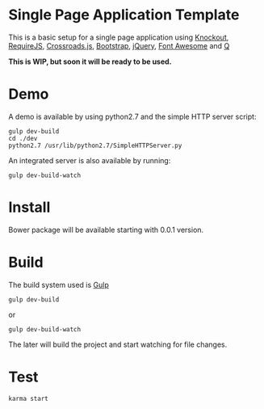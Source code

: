 # Single Page Application Template

This is a basic setup for a single page application using [Knockout](http://knockoutjs.com/), [RequireJS](http://requirejs.org/), [Crossroads.js](http://millermedeiros.github.io/crossroads.js/), [Bootstrap](http://getbootstrap.com/), [jQuery](http://jquery.com/), [Font Awesome](http://fontawesome.io/) and [Q](http://documentup.com/kriskowal/q/)

**This is WIP, but soon it will be ready to be used.**


# Demo

A demo is available by using python2.7 and the simple HTTP server script:

    gulp dev-build
    cd ./dev
    python2.7 /usr/lib/python2.7/SimpleHTTPServer.py


An integrated server is also available by running:

    gulp dev-build-watch


# Install

Bower package will be available starting with 0.0.1 version.


# Build

The build system used is [Gulp](http://gulpjs.com/)

    gulp dev-build

or

    gulp dev-build-watch


The later will build the project and start watching for file changes.


# Test

    karma start
